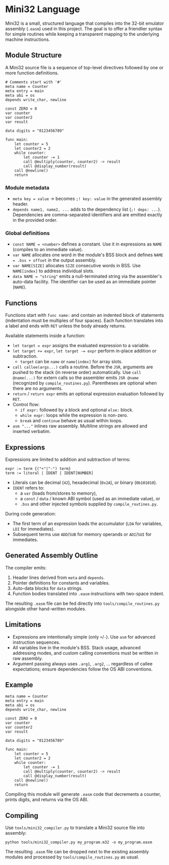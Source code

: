 # Mini32 Language

Mini32 is a small, structured language that compiles into the 32-bit emulator assembly (`.easm`) used in this project.  The goal is to offer a friendlier syntax for simple routines while keeping a transparent mapping to the underlying machine instructions.

## Module Structure

A Mini32 source file is a sequence of top-level directives followed by one or more function definitions.

```
# Comments start with '#'
meta name = Counter
meta entry = main
meta abi = os
depends write_char, newline

const ZERO = 0
var counter
var counter2
var result

data digits = "0123456789"

func main:
    let counter = 5
    let counter2 = 2
    while counter:
        let counter -= 1
        call @multiply(counter, counter2) -> result
        call @display_number(result)
    call @newline()
    return

```

### Module metadata

- `meta key = value` &rarr; becomes `;! key: value` in the generated assembly header.
- `depends name1, name2, ...` adds to the dependency list (`;! deps: ...`).
  Dependencies are comma-separated identifiers and are emitted exactly in the provided order.

### Global definitions

- `const NAME = <number>` defines a constant. Use it in expressions as `NAME` (compiles to an immediate value).
- `var NAME` allocates one word in the module's BSS block and defines `NAME = .bss + offset` in the output assembly.
- `var NAME[SIZE]` allocates `SIZE` consecutive words in BSS. Use `NAME[index]` to address individual slots.
- `data NAME = "string"` emits a null-terminated string via the assembler's auto-data facility. The identifier can be used as an immediate pointer (`NAME`).

## Functions

Functions start with `func name:` and contain an indented block of statements (indentation must be multiples of four spaces). Each function translates into a label and ends with `RET` unless the body already returns.

Available statements inside a function:

- `let target = expr` assigns the evaluated expression to a variable.
- `let target += expr`, `let target -= expr` perform in-place addition or subtraction.
  - `target` can be `name` or `name[index]` for array slots.
- `call callee(args...)` calls a routine. Before the `JSR`, arguments are pushed to the stack (in reverse order) automatically. Use `call @name(...)` for extern calls so the assembler emits `JSR @name` (recognized by `compile_routines.py`). Parentheses are optional when there are no arguments.
- `return` / `return expr` emits an optional expression evaluation followed by `RET`.
- Control flow:
  - `if expr:` followed by a block and optional `else:` block.
  - `while expr:` loops while the expression is non-zero.
  - `break` and `continue` behave as usual within loops.
- `asm "..."` inlines raw assembly. Multiline strings are allowed and inserted verbatim.

## Expressions

Expressions are limited to addition and subtraction of terms:

```
expr := term {("+"|"-") term}
term := literal | IDENT | IDENT[NUMBER]
```

- Literals can be decimal (`42`), hexadecimal (`0x2A`), or binary (`0b101010`).
- `IDENT` refers to:
  - a `var` (loads from/stores to memory),
  - a `const` / `data` / known ABI symbol (used as an immediate value), or
  - `.bss` and other injected symbols supplied by `compile_routines.py`.

During code generation:

- The first term of an expression loads the accumulator (`LDA` for variables, `LDI` for immediates).
- Subsequent terms use `ADD`/`SUB` for memory operands or `ADI`/`SUI` for immediates.

## Generated Assembly Outline

The compiler emits:

1. Header lines derived from `meta` and `depends`.
2. Pointer definitions for constants and variables.
3. Auto-data blocks for `data` strings.
4. Function bodies translated into `.easm` instructions with two-space indent.

The resulting `.easm` file can be fed directly into `tools/compile_routines.py` alongside other hand-written modules.

## Limitations

- Expressions are intentionally simple (only `+`/`-`). Use `asm` for advanced instruction sequences.
- All variables live in the module's BSS. Stack usage, advanced addressing modes, and custom calling conventions must be written in raw assembly.
- Argument passing always uses `.arg1`, `.arg2`, ... regardless of callee expectations; ensure dependencies follow the OS ABI conventions.

## Example

```
meta name = Counter
meta entry = main
meta abi = os
depends write_char, newline

const ZERO = 0
var counter
var counter2
var result

data digits = "0123456789"

func main:
    let counter = 5
    let counter2 = 2
    while counter:
        let counter -= 1
        call @multiply(counter, counter2) -> result
        call @display_number(result)
    call @newline()
    return
```

Compiling this module will generate `.easm` code that decrements a counter, prints digits, and returns via the OS ABI.

## Compiling

Use `tools/mini32_compiler.py` to translate a Mini32 source file into assembly:

```
python tools/mini32_compiler.py my_program.m32 -o my_program.easm
```

The resulting `.easm` file can be dropped next to the existing assembly modules and processed by `tools/compile_routines.py` as usual.
